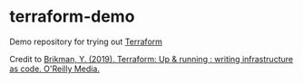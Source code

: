 # terraform-demo

Demo repository for trying out [Terraform](https://www.terraform.io/)

Credit to [Brikman, Y. (2019). Terraform: Up & running : writing infrastructure as code. O'Reilly Media.](https://www.terraformupandrunning.com/)